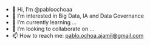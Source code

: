 - 👋 Hi, I’m @pabloochoaa
- 👀 I’m interested in Big Data, IA and Data Governance
- 🌱 I’m currently learning ...
- 💞️ I’m looking to collaborate on ...
- 📫 How to reach me: pablo.ochoa.ajamil@gmail.com

<!---
pabloochoaa/pabloochoaa is a ✨ special ✨ repository because its `README.md` (this file) appears on your GitHub profile.
You can click the Preview link to take a look at your changes.
--->
